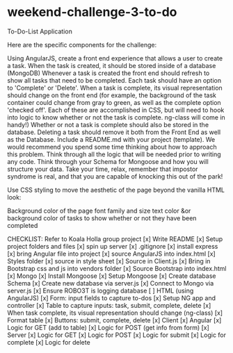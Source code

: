 # weekend-challenge-3-to-do
To-Do-List Application

Here are the specific components for the challenge:

Using AngularJS, create a front end experience that allows a user to create a task.
When the task is created, it should be stored inside of a database (MongoDB)
Whenever a task is created the front end should refresh to show all tasks that need to be completed.
Each task should have an option to 'Complete' or 'Delete'.
When a task is complete, its visual representation should change on the front end (for example, the background of the task container could change from gray to green, as well as the complete option 'checked off'. Each of these are accomplished in CSS, but will need to hook into logic to know whether or not the task is complete. ng-class will come in handy!)
Whether or not a task is complete should also be stored in the database.
Deleting a task should remove it both from the Front End as well as the Database.
Include a README.md with your project (template).
We would recommend you spend some time thinking about how to approach this problem. Think through all the logic that will be needed prior to writing any code. Think through your Schema for Mongoose and how you will structure your data. Take your time, relax, remember that impostor syndrome is real, and that you are capable of knocking this out of the park!

Use CSS styling to move the aesthetic of the page beyond the vanilla HTML look:

Background color of the page
font family and size
text color &or background color of tasks to show whether or not they have been completed

CHECKLIST: Refer to Koala Holla group project
[x] Write README
[x] Setup project folders and files
[x] spin up server
[x] .gitignore
[x] install express
[x] bring Angular file into project
    [x] source AngularJS into index.html
[x] Styles folder
    [x] source in style sheet
[x] Source in Client.js
[x] Bring in Bootstrap css and js into vendors folder
    [x] Source Bootstrap into index.html
[x] Mongo
    [x] Install Mongoose
    [x] Setup Mongoose
    [x] Create database Schema
    [x] Create new database via server.js
    [x] Connect to Mongo via server.js
    [x] Ensure ROBO3T is logging database
[ ] HTML (using AngularJS)
    [x] Form: input fields to capture to-dos
    [x] Setup NG app and controller
    [x] Table to capture inputs: task, submit, complete, delete
        [x] When task complete, its visual representation should change (ng-class)
    [x] Format table
    [x] Buttons: submit, complete, delete
[x] Client
    [x] Angular
    [x] Logic for GET (add to table)
    [x] Logic for POST (get info from form)
[x] Server
    [x] Logic for GET
    [x] Logic for POST 
    [x] Logic for submit
    [x] Logic for complete
    [x] Logic for delete



